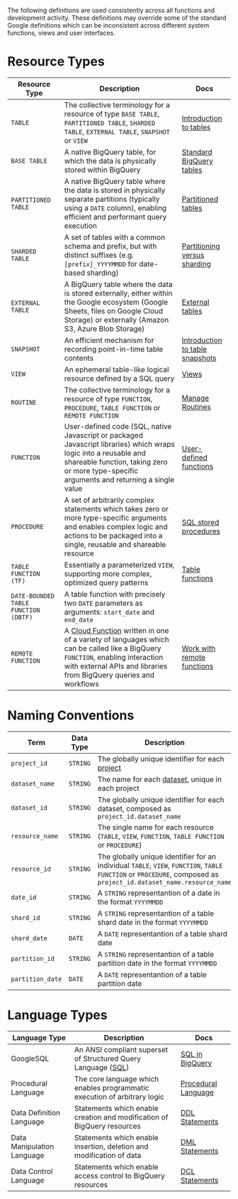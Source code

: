 The following definitions are used consistently across all functions and development activity.  These definitions may override some of the standard Google definitions which can be inconsistent across different system functions, views and user interfaces.

# Resource Types
Resource Type <div style="width:80px"></div> | Description | Docs <div style="width:80px"></div>
--- | --- | ---
`TABLE` | The collective terminology for a resource of type `BASE TABLE`, `PARTITIONED TABLE`, `SHARDED TABLE`, `EXTERNAL TABLE`, `SNAPSHOT` or `VIEW` | [Introduction to tables](https://cloud.google.com/bigquery/docs/tables-intro)
`BASE TABLE` | A native BigQuery table, for which the data is physically stored within BigQuery | [Standard BigQuery tables](https://cloud.google.com/bigquery/docs/tables-intro#standard_tables)
`PARTITIONED TABLE` | A native BigQuery table where the data is stored in physically separate partitions (typically using a `DATE` column), enabling efficient and performant query execution | [Partitioned tables](https://cloud.google.com/bigquery/docs/partitioned-tables)
`SHARDED TABLE` | A set of tables with a common schema and prefix, but with distinct suffixes (e.g. `[prefix]_YYYYMMDD` for date-based sharding) | [Partitioning versus sharding](https://cloud.google.com/bigquery/docs/partitioned-tables#dt_partition_shard)
`EXTERNAL TABLE` | A BigQuery table where the data is stored externally, either within the Google ecosystem (Google Sheets, files on Google Cloud Storage) or externally (Amazon S3, Azure Blob Storage) | [External tables](https://cloud.google.com/bigquery/docs/tables-intro#external_tables)
`SNAPSHOT` | An efficient mechanism for recording point-in-time table contents | [Introduction to table snapshots](https://cloud.google.com/bigquery/docs/table-snapshots-intro)
`VIEW` | An ephemeral table-like logical resource defined by a SQL query | [Views](https://cloud.google.com/bigquery/docs/tables-intro#views)
`ROUTINE` | The collective terminology for a resource of type `FUNCTION`, `PROCEDURE`, `TABLE FUNCTION` or `REMOTE FUNCTION` | [Manage Routines](https://cloud.google.com/bigquery/docs/routines)
`FUNCTION` | User-defined code (SQL, native Javascript or packaged Javascript libraries) which wraps logic into a reusable and shareable function, taking zero or more type-specific arguments and returning a single value | [User-defined functions](https://cloud.google.com/bigquery/docs/user-defined-functions)
`PROCEDURE` | A set of arbitrarily complex statements which takes zero or more type-specific arguments and enables complex logic and actions to be packaged into a single, reusable and shareable resource | [SQL stored procedures](https://cloud.google.com/bigquery/docs/procedures)
`TABLE FUNCTION (TF)` | Essentially a parameterized `VIEW`, supporting more complex, optimized query patterns | [Table functions](https://cloud.google.com/bigquery/docs/table-functions)
`DATE-BOUNDED TABLE FUNCTION (DBTF)` | A table function with precisely two `DATE` parameters as arguments: `start_date` and ` end_date`
`REMOTE FUNCTION` | A [Cloud Function](https://cloud.google.com/functions/) written in one of a variety of languages which can be called like a BigQuery `FUNCTION`, enabling interaction with external APIs and libraries from BigQuery queries and workflows | [Work with remote functions](https://cloud.google.com/bigquery/docs/remote-functions)

# Naming Conventions
Term <div style="width:110px"></div> | Data Type | Description 
--- | --- | --- 
`project_id` | `STRING` | The globally unique identifier for each [project](https://cloud.google.com/resource-manager/docs/creating-managing-projects)
`dataset_name` | `STRING` | The name for each [dataset](https://cloud.google.com/bigquery/docs/datasets), unique in each project
`dataset_id` | `STRING` | The globally unique identifier for each dataset, composed as `project_id.dataset_name`
`resource_name`  | `STRING` | The single name for each resource (`TABLE`, `VIEW`, `FUNCTION`, `TABLE FUNCTION` or `PROCEDURE`)
`resource_id` | `STRING` | The globally unique identifier for an individual `TABLE`, `VIEW`, `FUNCTION`, `TABLE FUNCTION` or `PROCEDURE`, composed as `project_id.dataset_name.resource_name`
`date_id` | `STRING` | A `STRING` representantion of a date in the format `YYYYMMDD`
`shard_id` | `STRING` |  A `STRING` representantion of a table shard date in the format `YYYYMMDD`
`shard_date` | `DATE` |  A `DATE` representantion of a table shard date
`partition_id` | `STRING` |  A `STRING` representantion of a table partition date in the format `YYYYMMDD`
`partition_date` | `DATE` |  A `DATE` representantion of a table partition date


# Language Types
Language Type <div style="width:80"></div> | Description | Docs <div style="width:80px"></div>
--- | --- | ---
GoogleSQL | An ANSI compliant superset of Structured Query Language ([SQL](https://en.wikipedia.org/wiki/SQL))| [SQL in BigQuery](https://cloud.google.com/bigquery/docs/introduction-sql)
Procedural Language | The core language which enables programmatic execution of arbitrary logic | [Procedural Language](https://cloud.google.com/bigquery/docs/reference/standard-sql/procedural-language)
Data Definition Language | Statements which enable creation and modification of BigQuery resources | [DDL Statements](https://cloud.google.com/bigquery/docs/reference/standard-sql/data-definition-language)
Data Manipulation Language | Statements which enable insertion, deletion and modification of data | [DML Statements](https://cloud.google.com/bigquery/docs/reference/standard-sql/dml-syntax)
Data Control Language | Statements which enable access control to BigQuery resources | [DCL Statements](https://cloud.google.com/bigquery/docs/reference/standard-sql/data-control-language)